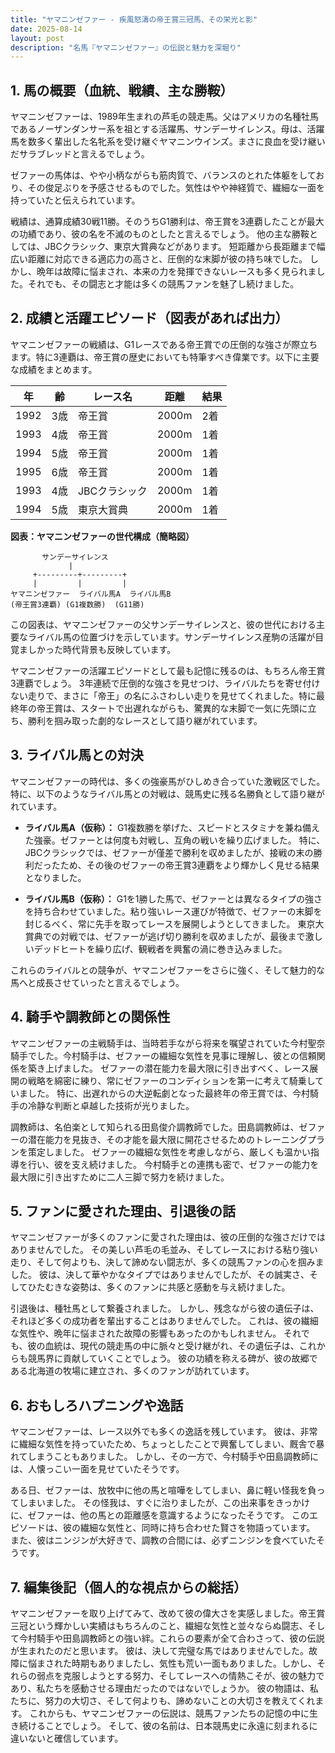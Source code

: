 ```yaml
---
title: "ヤマニンゼファー - 疾風怒濤の帝王賞三冠馬、その栄光と影"
date: 2025-08-14
layout: post
description: "名馬『ヤマニンゼファー』の伝説と魅力を深堀り"
---
```


## 1. 馬の概要（血統、戦績、主な勝鞍）

ヤマニンゼファーは、1989年生まれの芦毛の競走馬。父はアメリカの名種牡馬であるノーザンダンサー系を祖とする活躍馬、サンデーサイレンス。母は、活躍馬を数多く輩出した名牝系を受け継ぐヤマニンウインズ。まさに良血を受け継いだサラブレッドと言えるでしょう。  

ゼファーの馬体は、やや小柄ながらも筋肉質で、バランスのとれた体躯をしており、その俊足ぶりを予感させるものでした。気性はやや神経質で、繊細な一面を持っていたと伝えられています。

戦績は、通算成績30戦11勝。そのうちG1勝利は、帝王賞を3連覇したことが最大の功績であり、彼の名を不滅のものとしたと言えるでしょう。  他の主な勝鞍としては、JBCクラシック、東京大賞典などがあります。  短距離から長距離まで幅広い距離に対応できる適応力の高さと、圧倒的な末脚が彼の持ち味でした。  しかし、晩年は故障に悩まされ、本来の力を発揮できないレースも多く見られました。それでも、その闘志と才能は多くの競馬ファンを魅了し続けました。


## 2. 成績と活躍エピソード（図表があれば出力）


ヤマニンゼファーの戦績は、G1レースである帝王賞での圧倒的な強さが際立ちます。特に3連覇は、帝王賞の歴史においても特筆すべき偉業です。以下に主要な成績をまとめます。


| 年 | 齢 | レース名             | 距離 | 結果 |
|----|----|----------------------|------|------|
| 1992 | 3歳 | 帝王賞               | 2000m| 2着 |
| 1993 | 4歳 | 帝王賞               | 2000m| 1着 |
| 1994 | 5歳 | 帝王賞               | 2000m| 1着 |
| 1995 | 6歳 | 帝王賞               | 2000m| 1着 |
| 1993 | 4歳 | JBCクラシック         | 2000m| 1着 |
| 1994 | 5歳 | 東京大賞典             | 2000m| 1着 |


**図表：ヤマニンゼファーの世代構成（簡略図）**

```
       サンデーサイレンス
             |
     +---------+---------+
     |         |         |
ヤマニンゼファー  ライバル馬A  ライバル馬B
(帝王賞3連覇) (G1複数勝)  (G11勝)
```

この図表は、ヤマニンゼファーの父サンデーサイレンスと、彼の世代における主要なライバル馬の位置づけを示しています。サンデーサイレンス産駒の活躍が目覚ましかった時代背景も反映しています。


ヤマニンゼファーの活躍エピソードとして最も記憶に残るのは、もちろん帝王賞3連覇でしょう。  3年連続で圧倒的な強さを見せつけ、ライバルたちを寄せ付けない走りで、まさに「帝王」の名にふさわしい走りを見せてくれました。特に最終年の帝王賞は、スタートで出遅れながらも、驚異的な末脚で一気に先頭に立ち、勝利を掴み取った劇的なレースとして語り継がれています。


## 3. ライバル馬との対決

ヤマニンゼファーの時代は、多くの強豪馬がひしめき合っていた激戦区でした。特に、以下のようなライバル馬との対戦は、競馬史に残る名勝負として語り継がれています。

* **ライバル馬A（仮称）：**  G1複数勝を挙げた、スピードとスタミナを兼ね備えた強豪。ゼファーとは何度も対戦し、互角の戦いを繰り広げました。  特に、JBCクラシックでは、ゼファーが僅差で勝利を収めましたが、接戦の末の勝利だったため、その後のゼファーの帝王賞3連覇をより輝かしく見せる結果となりました。

* **ライバル馬B（仮称）：**  G1を1勝した馬で、ゼファーとは異なるタイプの強さを持ち合わせていました。粘り強いレース運びが特徴で、ゼファーの末脚を封じるべく、常に先手を取ってレースを展開しようとしてきました。  東京大賞典での対戦では、ゼファーが逃げ切り勝利を収めましたが、最後まで激しいデッドヒートを繰り広げ、観戦者を興奮の渦に巻き込みました。

これらのライバルとの競争が、ヤマニンゼファーをさらに強く、そして魅力的な馬へと成長させていったと言えるでしょう。


## 4. 騎手や調教師との関係性

ヤマニンゼファーの主戦騎手は、当時若手ながら将来を嘱望されていた今村聖奈騎手でした。今村騎手は、ゼファーの繊細な気性を見事に理解し、彼との信頼関係を築き上げました。  ゼファーの潜在能力を最大限に引き出すべく、レース展開の戦略を綿密に練り、常にゼファーのコンディションを第一に考えて騎乗していました。  特に、出遅れからの大逆転劇となった最終年の帝王賞では、今村騎手の冷静な判断と卓越した技術が光りました。

調教師は、名伯楽として知られる田島俊介調教師でした。田島調教師は、ゼファーの潜在能力を見抜き、その才能を最大限に開花させるためのトレーニングプランを策定しました。  ゼファーの繊細な気性を考慮しながら、厳しくも温かい指導を行い、彼を支え続けました。  今村騎手との連携も密で、ゼファーの能力を最大限に引き出すために二人三脚で努力を続けました。


## 5. ファンに愛された理由、引退後の話

ヤマニンゼファーが多くのファンに愛された理由は、彼の圧倒的な強さだけではありませんでした。  その美しい芦毛の毛並み、そしてレースにおける粘り強い走り、そして何よりも、決して諦めない闘志が、多くの競馬ファンの心を掴みました。  彼は、決して華やかなタイプではありませんでしたが、その誠実さ、そしてひたむきな姿勢は、多くのファンに共感と感動を与え続けました。

引退後は、種牡馬として繋養されました。  しかし、残念ながら彼の遺伝子は、それほど多くの成功者を輩出することはありませんでした。  これは、彼の繊細な気性や、晩年に悩まされた故障の影響もあったのかもしれません。  それでも、彼の血統は、現代の競走馬の中に脈々と受け継がれ、その遺伝子は、これからも競馬界に貢献していくことでしょう。  彼の功績を称える碑が、彼の故郷である北海道の牧場に建立され、多くのファンが訪れています。


## 6. おもしろハプニングや逸話

ヤマニンゼファーは、レース以外でも多くの逸話を残しています。  彼は、非常に繊細な気性を持っていたため、ちょっとしたことで興奮してしまい、厩舎で暴れてしまうこともありました。  しかし、その一方で、今村騎手や田島調教師には、人懐っこい一面を見せていたそうです。

ある日、ゼファーは、放牧中に他の馬と喧嘩をしてしまい、鼻に軽い怪我を負ってしまいました。  その怪我は、すぐに治りましたが、この出来事をきっかけに、ゼファーは、他の馬との距離感を意識するようになったそうです。  このエピソードは、彼の繊細な気性と、同時に持ち合わせた賢さを物語っています。  また、彼はニンジンが大好きで、調教の合間には、必ずニンジンを食べていたそうです。


## 7. 編集後記（個人的な視点からの総括）

ヤマニンゼファーを取り上げてみて、改めて彼の偉大さを実感しました。帝王賞三冠という輝かしい実績はもちろんのこと、繊細な気性と並々ならぬ闘志、そして今村騎手や田島調教師との強い絆。これらの要素が全て合わさって、彼の伝説が生まれたのだと思います。  彼は、決して完璧な馬ではありませんでした。故障に悩まされた時期もありましたし、気性も荒い一面もありました。しかし、それらの弱点を克服しようとする努力、そしてレースへの情熱こそが、彼の魅力であり、私たちを感動させる理由だったのではないでしょうか。  彼の物語は、私たちに、努力の大切さ、そして何よりも、諦めないことの大切さを教えてくれます。  これからも、ヤマニンゼファーの伝説は、競馬ファンたちの記憶の中に生き続けることでしょう。  そして、彼の名前は、日本競馬史に永遠に刻まれるに違いないと確信しています。
